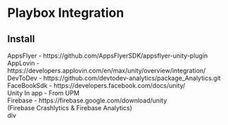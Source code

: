 <body>

<h1>Playbox Integration</h1>
  
<h2>Install</h2>

<div>AppsFlyer - https://github.com/AppsFlyerSDK/appsflyer-unity-plugin</div>
<div>AppLovin - https://developers.applovin.com/en/max/unity/overview/integration/</div>
<div>DevToDev - https://github.com/devtodev-analytics/package_Analytics.git</div>
<div>FaceBookSdk - https://developers.facebook.com/docs/unity/</div>
<div>Unity In app - From UPM</div>
<div>Firebase - https://firebase.google.com/download/unity<div>(Firebase Crashlytics & Firebase Analytics)</div>div</div>

</body>
